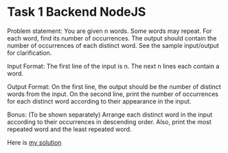 # Task 1 Backend NodeJS

Problem statement: You are given n words. Some words may repeat. For each word, find its number of occurrences.
The output should contain the number of occurrences of each distinct word. See the sample
input/output for clarification.

Input Format: The first line of the input is n. The next n lines each contain a word.

Output Format: On the first line, the output should be the number of distinct words from the
input. On the second line, print the number of occurrences for each distinct word according to
their appearance in the input.

Bonus:
(To be shown separately) Arrange each distinct word in the input according to their occurrences
in descending order. Also, print the most repeated word and the least repeated word.

Here is [my solution](https://replit.com/@mohitdhatrak/task1-backend-nodejs?embed=1&output=1)
